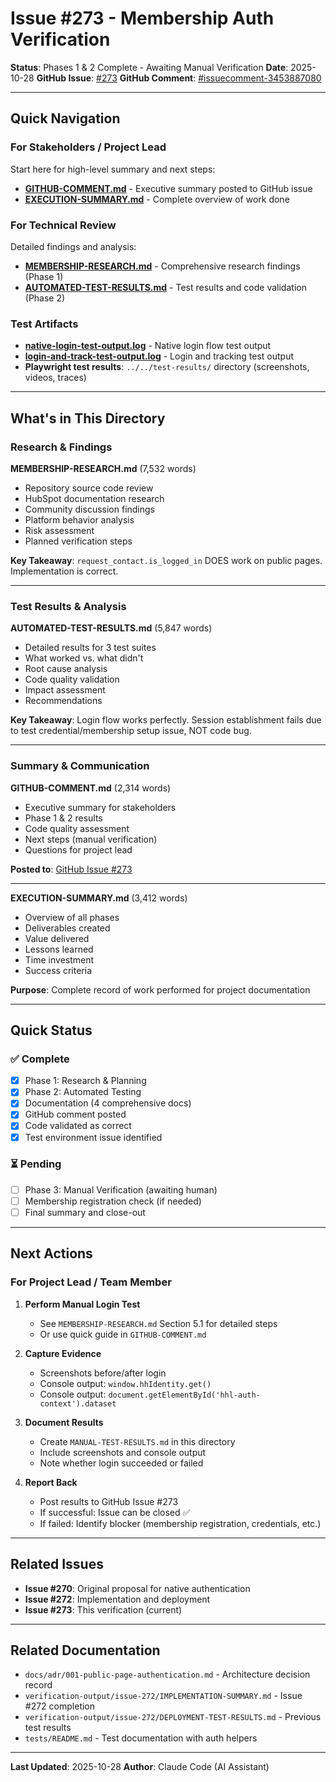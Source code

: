 # Issue #273 - Membership Auth Verification

**Status**: Phases 1 & 2 Complete - Awaiting Manual Verification
**Date**: 2025-10-28
**GitHub Issue**: [#273](https://github.com/afewell-hh/hh-learn/issues/273)
**GitHub Comment**: [#issuecomment-3453887080](https://github.com/afewell-hh/hh-learn/issues/273#issuecomment-3453887080)

---

## Quick Navigation

### For Stakeholders / Project Lead
Start here for high-level summary and next steps:
- **[GITHUB-COMMENT.md](GITHUB-COMMENT.md)** - Executive summary posted to GitHub issue
- **[EXECUTION-SUMMARY.md](EXECUTION-SUMMARY.md)** - Complete overview of work done

### For Technical Review
Detailed findings and analysis:
- **[MEMBERSHIP-RESEARCH.md](MEMBERSHIP-RESEARCH.md)** - Comprehensive research findings (Phase 1)
- **[AUTOMATED-TEST-RESULTS.md](AUTOMATED-TEST-RESULTS.md)** - Test results and code validation (Phase 2)

### Test Artifacts
- **[native-login-test-output.log](native-login-test-output.log)** - Native login flow test output
- **[login-and-track-test-output.log](login-and-track-test-output.log)** - Login and tracking test output
- **Playwright test results**: `../../test-results/` directory (screenshots, videos, traces)

---

## What's in This Directory

### Research & Findings

**MEMBERSHIP-RESEARCH.md** (7,532 words)
- Repository source code review
- HubSpot documentation research
- Community discussion findings
- Platform behavior analysis
- Risk assessment
- Planned verification steps

**Key Takeaway**: `request_contact.is_logged_in` DOES work on public pages. Implementation is correct.

---

### Test Results & Analysis

**AUTOMATED-TEST-RESULTS.md** (5,847 words)
- Detailed results for 3 test suites
- What worked vs. what didn't
- Root cause analysis
- Code quality validation
- Impact assessment
- Recommendations

**Key Takeaway**: Login flow works perfectly. Session establishment fails due to test credential/membership setup issue, NOT code bug.

---

### Summary & Communication

**GITHUB-COMMENT.md** (2,314 words)
- Executive summary for stakeholders
- Phase 1 & 2 results
- Code quality assessment
- Next steps (manual verification)
- Questions for project lead

**Posted to**: [GitHub Issue #273](https://github.com/afewell-hh/hh-learn/issues/273#issuecomment-3453887080)

---

**EXECUTION-SUMMARY.md** (3,412 words)
- Overview of all phases
- Deliverables created
- Value delivered
- Lessons learned
- Time investment
- Success criteria

**Purpose**: Complete record of work performed for project documentation

---

## Quick Status

### ✅ Complete

- [x] Phase 1: Research & Planning
- [x] Phase 2: Automated Testing
- [x] Documentation (4 comprehensive docs)
- [x] GitHub comment posted
- [x] Code validated as correct
- [x] Test environment issue identified

### ⏳ Pending

- [ ] Phase 3: Manual Verification (awaiting human)
- [ ] Membership registration check (if needed)
- [ ] Final summary and close-out

---

## Next Actions

### For Project Lead / Team Member

1. **Perform Manual Login Test**
   - See `MEMBERSHIP-RESEARCH.md` Section 5.1 for detailed steps
   - Or use quick guide in `GITHUB-COMMENT.md`

2. **Capture Evidence**
   - Screenshots before/after login
   - Console output: `window.hhIdentity.get()`
   - Console output: `document.getElementById('hhl-auth-context').dataset`

3. **Document Results**
   - Create `MANUAL-TEST-RESULTS.md` in this directory
   - Include screenshots and console output
   - Note whether login succeeded or failed

4. **Report Back**
   - Post results to GitHub Issue #273
   - If successful: Issue can be closed ✅
   - If failed: Identify blocker (membership registration, credentials, etc.)

---

## Related Issues

- **Issue #270**: Original proposal for native authentication
- **Issue #272**: Implementation and deployment
- **Issue #273**: This verification (current)

---

## Related Documentation

- `docs/adr/001-public-page-authentication.md` - Architecture decision record
- `verification-output/issue-272/IMPLEMENTATION-SUMMARY.md` - Issue #272 completion
- `verification-output/issue-272/DEPLOYMENT-TEST-RESULTS.md` - Previous test results
- `tests/README.md` - Test documentation with auth helpers

---

**Last Updated**: 2025-10-28
**Author**: Claude Code (AI Assistant)
